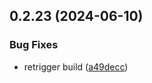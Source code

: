 ## 0.2.23 (2024-06-10)


### Bug Fixes

* retrigger build ([a49decc](https://github.com/tiavina-mika/check-password-complexity/commit/a49decce261db343e30e5ee208c24ab49563afe7))



